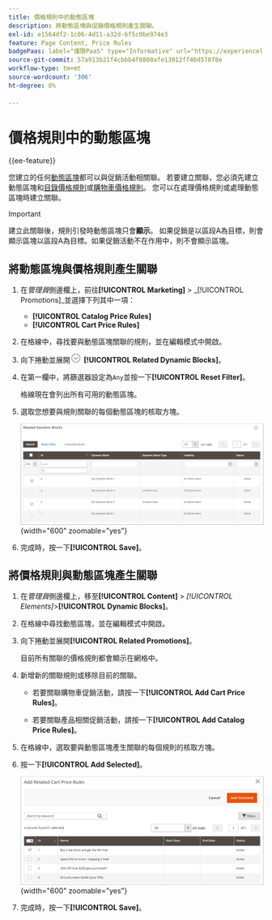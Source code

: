```yaml
---
title: 價格規則中的動態區塊
description: 將動態區塊與促銷價格規則產生關聯。
exl-id: e1564df2-1c06-4d11-a32d-6f5c0be974e3
feature: Page Content, Price Rules
badgePaas: label="僅限PaaS" type="Informative" url="https://experienceleague.adobe.com/en/docs/commerce/user-guides/product-solutions" tooltip="僅適用於雲端專案(Adobe管理的PaaS基礎結構)和內部部署專案的Adobe Commerce 。"
source-git-commit: 57a913b21f4cbbb4f0800afe13012ff46d578f8e
workflow-type: tm+mt
source-wordcount: '306'
ht-degree: 0%

---
```


# 價格規則中的動態區塊

{{ee-feature}}

您建立的任何[動態區塊](dynamic-blocks.md)都可以與促銷活動相關聯。 若要建立關聯，您必須先建立動態區塊和[目錄價格規則](../merchandising-promotions/price-rules-catalog.md)或[購物車價格規則](../merchandising-promotions/price-rules-cart.md)。 您可以在處理價格規則或處理動態區塊時建立關聯。

>[!IMPORTANT]
>
>建立此關聯後，規則引發時動態區塊只會&#x200B;**顯示**。 如果促銷是以區段A為目標，則會顯示區塊以區段A為目標。如果促銷活動不在作用中，則不會顯示區塊。

## 將動態區塊與價格規則產生關聯

1. 在&#x200B;_管理員_&#x200B;側邊欄上，前往&#x200B;**[!UICONTROL Marketing]** > _[!UICONTROL Promotions]_並選擇下列其中一項：

   - **[!UICONTROL Catalog Price Rules]**
   - **[!UICONTROL Cart Price Rules]**

1. 在格線中，尋找要與動態區塊關聯的規則，並在編輯模式中開啟。

1. 向下捲動並展開![擴充選擇器](../assets/icon-display-expand.png) **[!UICONTROL Related Dynamic Blocks]**。

1. 在第一欄中，將篩選器設定為`Any`並按一下&#x200B;**[!UICONTROL Reset Filter]**。

   格線現在會列出所有可用的動態區塊。

1. 選取您想要與規則關聯的每個動態區塊的核取方塊。

   ![正在新增選取的動態區塊](./assets/price-rule-cart-related-dynamic-blocks-any.png){width="600" zoomable="yes"}

1. 完成時，按一下&#x200B;**[!UICONTROL Save]**。

## 將價格規則與動態區塊產生關聯

1. 在&#x200B;_管理員_&#x200B;側邊欄上，移至&#x200B;**[!UICONTROL Content]** > _[!UICONTROL Elements]_>**[!UICONTROL Dynamic Blocks]**。

1. 在格線中尋找動態區塊，並在編輯模式中開啟。

1. 向下捲動並展開&#x200B;**[!UICONTROL Related Promotions]**。

   目前所有關聯的價格規則都會顯示在網格中。

1. 新增新的關聯規則或移除目前的關聯。

   - 若要關聯購物車促銷活動，請按一下&#x200B;**[!UICONTROL Add Cart Price Rules]**。

   - 若要關聯產品相關促銷活動，請按一下&#x200B;**[!UICONTROL Add Catalog Price Rules]**。

1. 在格線中，選取要與動態區塊產生關聯的每個規則的核取方塊。

1. 按一下&#x200B;**[!UICONTROL Add Selected]**。

   ![將選取的價格規則新增至動態區塊](./assets/pb-dynamic-block-add-related-cart-price-rules.png){width="600" zoomable="yes"}

1. 完成時，按一下&#x200B;**[!UICONTROL Save]**。
